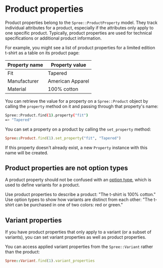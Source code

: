 # Product properties

Product properties belong to the `Spree::ProductProperty` model. They track
individual attributes for a product, especially if the attributes only apply to
one specific product. Typically, product properties are used for technical
specifications or additional product information.

For example, you might see a list of product properties for a limited edition
t-shirt as a table on its product page:

| Property name | Property value   |
|---------------|------------------|
| Fit           | Tapered          |
| Manufacturer  | American Apparel |
| Material      | 100% cotton      |

You can retrieve the value for a property on a `Spree::Product` object by
calling the `property` method on it and passing through that property's name:

```bash
Spree::Product.find(1).property("fit")
=> "Tapered"
```

You can set a property on a product by calling the `set_property` method:

```ruby
Spree::Product.find(1).set_property("fit", "Tapered")
```

If this property doesn't already exist, a new `Property` instance with this name
will be created.

## Product properties are not option types

A product property should not be confused with an [option type][option-types],
which is used to define variants for a product.

Use product properties to describe a product: "The t-shirt is 100% cotton." Use
option types to show how variants are distinct from each other: "The t-shirt can
be purchased in one of two colors: red or green."

[option-types]: variants.html#option-types

## Variant properties

If you have product properties that only apply to a variant (or a subset of
variants), you can set variant properties as well as product properties.

You can access applied variant properties from the `Spree::Variant` rather than
the product:

```ruby
Spree::Variant.find(1).variant_properties
```
